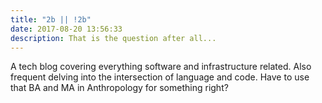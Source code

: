 ```yaml
---
title: "2b || !2b"
date: 2017-08-20 13:56:33
description: That is the question after all...
---
```

A tech blog covering everything software and infrastructure related. Also frequent delving into the intersection of language and code. Have to use that BA and MA in Anthropology for something right?
